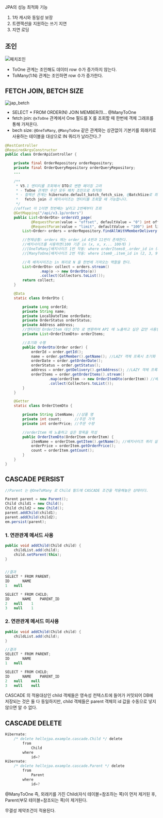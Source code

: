 JPA의 성능 최적화 기능

1. 1차 캐시와 동일성 보장
2. 트랜잭션을 지원하는 쓰기 지연
3. 지연 로딩
## 조인
![페치조인](https://user-images.githubusercontent.com/70372188/219041404-96a608a7-a2dd-40d0-9acd-5a1ac8a024b0.jpg)

- ToOne 관계는 조인해도 데이터 row 수가 증가하지 않는다.
- ToMany(1:N) 관계는 조인하면 row 수가 증가한다.



## FETCH JOIN, BETCH SIZE
![jap_betch](https://user-images.githubusercontent.com/70372188/219042335-f6054d5f-2a96-4738-a655-292658155292.PNG)

- SELECT * FROM ORDER(N) JOIN MEMBER(1)... @ManyToOne
- fetch join: `@xToOne` 관계에서 One 필드를 X 를 조회할 때 한번에 객체 그래프를 통해 가져온다.
- bech size: `@OneToMany`, `@ManyToOne` 같은 관계와는 상관없이 기본키를 외래키로 사용하는 테이블을 대상으로 IN 쿼리가 날라간다..?

```java
@RestController
@RequiredArgsConstructor
public class OrderApiController {

    private final OrderRepository orderRepository;
    private final OrderQueryRepository orderQueryRepository;
    ...
    
    /**
     * V3.1 엔티티를 조회해서 DTO로 변환 페이징 고려
     * - ToOne 관계만 우선 모두 페치 조인으로 최적화
     * - 컬렉션 관계는 hibernate.default_batch_fetch_size, @BatchSize로 최적화
     *   fetch join 과 배치사이즈는 엔티티를 조회할 때 가능합니다.
     */
    //offset 이 1이면 첫번째는 날리고 2번째부터 조회
    @GetMapping("/api/v3.1p/orders")
    public List<OrderDto> ordersV3_page(
            @RequestParam(value = "offset", defaultValue = "0") int offset,
            @RequestParam(value = "limit", defaultValue = "100") int limit) {
        List<Order> orders = orderRepository.findAllWithMemberDelivery(offset, limit); //toOne 관계는 페치조인으로 한번에 가져와라 (페이징 해도 영향이 없기 때문에)

        //현재상황: orders 에는 order_id 4번과 11번이 존재한다.
        //배치사이즈를 사용하면(100 기준 in (x, x, x... 100개) )
        //[OneToMany]배치사이즈 1번 작동: where orderItems0_.order_id in (4, 11);  인쿼리로 한번에 가져온다.
        //[ManyToOne]배치사이즈 2번 작동: where item0_.item_id in (2, 3, 9, 10);

        //즉 배치사이즈는 in 쿼리로 N 을 한번에 가져오는 역할을 한다.
        List<OrderDto> collect = orders.stream()
                .map(o -> new OrderDto(o))
                .collect(Collectors.toList());
        return collect;
    }

    @Data
    static class OrderDto {

        private Long orderId;
        private String name;
        private LocalDateTime orderDate;
        private OrderStatus orderStatus;
        private Address address;
        //엔티티인 OrderItem 대신 DTO 로 변환하여 API 에 노출하고 싶은 값만 사용한다.
        private List<OrderItemDto> orderItems;

        //초기화 수행
        public OrderDto(Order order) {
            orderId = order.getId();
            name = order.getMember().getName(); //LAZY 객체 프록시 초기화 -> v3 부터는 페치조인으로 가져온 상태
            orderDate = order.getOrderDate();
            orderStatus = order.getStatus();
            address = order.getDelivery().getAddress(); //LAZY 객체 프록시 초기화 -> v3 부터는 페치조인으로 가져온 상태
            orderItems = order.getOrderItems().stream()
                    .map(orderItem -> new OrderItemDto(orderItem)) //배치사이즈 쿼리 실행: where orderItems0_.order_id in (4, 11)
                    .collect(Collectors.toList());
        }
    }

    @Getter
    static class OrderItemDto {

        private String itemName; //상품 명
        private int count;      //주문 가격
        private int orderPrice; //주문 수량

        //orderItem 에 노출하고 싶은 항목을 작성
        public OrderItemDto(OrderItem orderItem) {
            itemName = orderItem.getItem().getName(); //배치사이즈 쿼리 실행: where item0_.item_id in (2, 3, 9, 10);
            orderPrice = orderItem.getOrderPrice();
            count = orderItem.getCount();
        }
    }
}
```
## CASCADE PERSIST
```java
//Parent 는 @OneToMany 로 Child 필드에 CASCADE 조건을 적용해놓은 상태이다.

Parent parent = new Parent();
Child child1 = new Child();
Child child2 = new Child();
parent.addChild(child1);
parent.addChild(child2);
em.persist(parent);
```

### 1. 연관관계 메서드 사용
```java
public void addChild(Child child) {
    childList.add(child);
    child.setParent(this);
}


//결과
SELECT * FROM PARENT;
ID  	NAME  
1	null

SELECT * FROM CHILD;
ID  	NAME  	PARENT_ID  
2	null	1
3	null	1
```
### 2. 연관관계 메서드 미사용
```java
public void addChild(Child child) {
    childList.add(child);
}

//결과
SELECT * FROM PARENT;
ID  	NAME  
1	null

SELECT * FROM CHILD;
ID  	NAME  	PARENT_ID  
2	null	null
3	null	null
```
CASCADE 의 적용대상인 child 객체들은 영속성 컨텍스트에 들어가 커밋되어 DB에 저장되는 것은 둘 다 동일하지만, child 객체들은 parent 객체의 id 값을 수동으로 넣지 않으면
알 수 없다.

## CASCADE DELETE
```java
Hibernate: 
    /* delete hellojpa.example.cascade.Child */ delete 
        from
            Child 
        where
            id=?
Hibernate: 
    /* delete hellojpa.example.cascade.Parent */ delete 
        from
            Parent 
        where
            id=?
```
@ManyToOne 즉, 외래키를 가진 Child(자식 테이블=참조하는 쪽)이 먼저 제거된 후, Parent(부모 테이블=참조되는 쪽)이 제거된다. 

무결성 제약조건이 적용된다.

